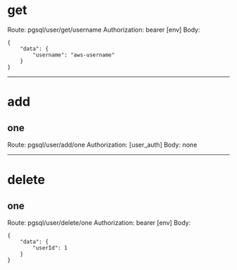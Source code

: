 # get
Route: pgsql/user/get/username
Authorization: bearer [env]
Body:
```
{
    "data": {
        "username": "aws-username"
    }
}
```

---

# add
## one
Route: pgsql/user/add/one
Authorization: [user_auth]
Body: none

---

# delete
## one
Route: pgsql/user/delete/one
Authorization: bearer [env]
Body:
```
{
    "data": {
        "userId": 1
    }
}
```